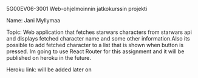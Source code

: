 5G00EV06-3001 Web-ohjelmoinnin jatkokurssin projekti

Name: Jani Myllymaa

Topic: Web application that fetches starwars characters from starwars api and displays fetched character
name and some other information.Also its possible to add fetched character to a list that is shown when button 
is pressed. Im going to use React Router for this assignment and it will be published on heroku in the future.

Heroku link: will be added later on